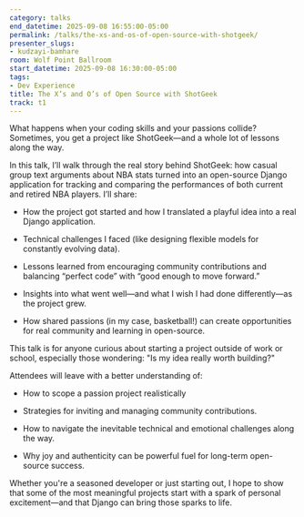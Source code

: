```yaml
---
category: talks
end_datetime: 2025-09-08 16:55:00-05:00
permalink: /talks/the-xs-and-os-of-open-source-with-shotgeek/
presenter_slugs:
- kudzayi-bamhare
room: Wolf Point Ballroom
start_datetime: 2025-09-08 16:30:00-05:00
tags:
- Dev Experience
title: The X’s and O’s of Open Source with ShotGeek
track: t1
---
```


What happens when your coding skills and your passions collide? Sometimes, you get a project like ShotGeek—and a whole lot of lessons along the way.

In this talk, I’ll walk through the real story behind ShotGeek: how casual group text arguments about NBA stats turned into an open-source Django application for tracking and comparing the performances of both current and retired NBA players. I’ll share:

- How the project got started and how I translated a playful idea into a real Django application.

- Technical challenges I faced (like designing flexible models for constantly evolving data).

- Lessons learned from encouraging community contributions and balancing “perfect code” with “good enough to move forward.”

- Insights into what went well—and what I wish I had done differently—as the project grew.

- How shared passions (in my case, basketball!) can create opportunities for real community and learning in open-source.

This talk is for anyone curious about starting a project outside of work or school, especially those wondering:
"Is my idea really worth building?" 

Attendees will leave with a better understanding of:

- How to scope a passion project realistically

- Strategies for inviting and managing community contributions.

- How to navigate the inevitable technical and emotional challenges along the way.

- Why joy and authenticity can be powerful fuel for long-term open-source success.

Whether you're a seasoned developer or just starting out, I hope to show that some of the most meaningful projects start with a spark of personal excitement—and that Django can bring those sparks to life.